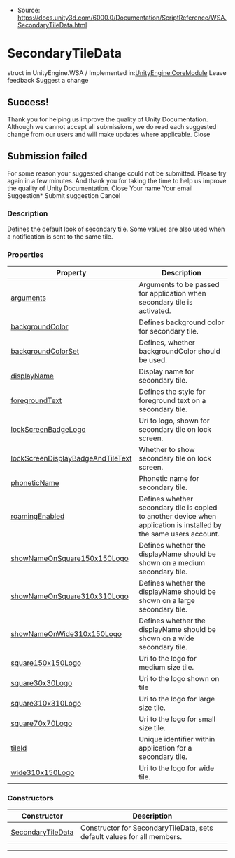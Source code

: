 * Source: https://docs.unity3d.com/6000.0/Documentation/ScriptReference/WSA.SecondaryTileData.html

# SecondaryTileData
struct in UnityEngine.WSA
/
Implemented in:[UnityEngine.CoreModule](https://docs.unity3d.com/6000.0/Documentation/ScriptReference/UnityEngine.CoreModule.html)
Leave feedback
Suggest a change
## Success!
Thank you for helping us improve the quality of Unity Documentation. Although we cannot accept all submissions, we do read each suggested change from our users and will make updates where applicable.
Close
## Submission failed
For some reason your suggested change could not be submitted. Please <a>try again</a> in a few minutes. And thank you for taking the time to help us improve the quality of Unity Documentation.
Close
Your name Your email Suggestion* Submit suggestion
Cancel
### Description
Defines the default look of secondary tile. 
Some values are also used when a notification is sent to the same tile.
### Properties
Property | Description  
---|---  
[arguments](https://docs.unity3d.com/6000.0/Documentation/ScriptReference/WSA.SecondaryTileData-arguments.html) | Arguments to be passed for application when secondary tile is activated.  
[backgroundColor](https://docs.unity3d.com/6000.0/Documentation/ScriptReference/WSA.SecondaryTileData-backgroundColor.html) | Defines background color for secondary tile.   
[backgroundColorSet](https://docs.unity3d.com/6000.0/Documentation/ScriptReference/WSA.SecondaryTileData-backgroundColorSet.html) | Defines, whether backgroundColor should be used.   
[displayName](https://docs.unity3d.com/6000.0/Documentation/ScriptReference/WSA.SecondaryTileData-displayName.html) | Display name for secondary tile.   
[foregroundText](https://docs.unity3d.com/6000.0/Documentation/ScriptReference/WSA.SecondaryTileData-foregroundText.html) | Defines the style for foreground text on a secondary tile.   
[lockScreenBadgeLogo](https://docs.unity3d.com/6000.0/Documentation/ScriptReference/WSA.SecondaryTileData-lockScreenBadgeLogo.html) | Uri to logo, shown for secondary tile on lock screen.   
[lockScreenDisplayBadgeAndTileText](https://docs.unity3d.com/6000.0/Documentation/ScriptReference/WSA.SecondaryTileData-lockScreenDisplayBadgeAndTileText.html) | Whether to show secondary tile on lock screen.   
[phoneticName](https://docs.unity3d.com/6000.0/Documentation/ScriptReference/WSA.SecondaryTileData-phoneticName.html) | Phonetic name for secondary tile.   
[roamingEnabled](https://docs.unity3d.com/6000.0/Documentation/ScriptReference/WSA.SecondaryTileData-roamingEnabled.html) | Defines whether secondary tile is copied to another device when application is installed by the same users account.   
[showNameOnSquare150x150Logo](https://docs.unity3d.com/6000.0/Documentation/ScriptReference/WSA.SecondaryTileData-showNameOnSquare150x150Logo.html) | Defines whether the displayName should be shown on a medium secondary tile.   
[showNameOnSquare310x310Logo](https://docs.unity3d.com/6000.0/Documentation/ScriptReference/WSA.SecondaryTileData-showNameOnSquare310x310Logo.html) | Defines whether the displayName should be shown on a large secondary tile.   
[showNameOnWide310x150Logo](https://docs.unity3d.com/6000.0/Documentation/ScriptReference/WSA.SecondaryTileData-showNameOnWide310x150Logo.html) | Defines whether the displayName should be shown on a wide secondary tile.   
[square150x150Logo](https://docs.unity3d.com/6000.0/Documentation/ScriptReference/WSA.SecondaryTileData-square150x150Logo.html) | Uri to the logo for medium size tile.  
[square30x30Logo](https://docs.unity3d.com/6000.0/Documentation/ScriptReference/WSA.SecondaryTileData-square30x30Logo.html) | Uri to the logo shown on tile   
[square310x310Logo](https://docs.unity3d.com/6000.0/Documentation/ScriptReference/WSA.SecondaryTileData-square310x310Logo.html) | Uri to the logo for large size tile.   
[square70x70Logo](https://docs.unity3d.com/6000.0/Documentation/ScriptReference/WSA.SecondaryTileData-square70x70Logo.html) | Uri to the logo for small size tile.   
[tileId](https://docs.unity3d.com/6000.0/Documentation/ScriptReference/WSA.SecondaryTileData-tileId.html) | Unique identifier within application for a secondary tile.   
[wide310x150Logo](https://docs.unity3d.com/6000.0/Documentation/ScriptReference/WSA.SecondaryTileData-wide310x150Logo.html) | Uri to the logo for wide tile.  
### Constructors
Constructor | Description  
---|---  
[SecondaryTileData](https://docs.unity3d.com/6000.0/Documentation/ScriptReference/WSA.SecondaryTileData-ctor.html) | Constructor for SecondaryTileData, sets default values for all members.  
* * *

